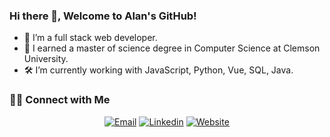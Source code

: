 ### Hi there 👋, Welcome to Alan's GitHub!  

- 🔭 I’m a full stack web developer.
- 🔭 I earned a master of science degree in Computer Science at Clemson University.  
- 🛠  I’m currently working with JavaScript, Python, Vue, SQL, Java.
  
<h3> 🤝🏻 Connect with Me </h3>  
<p align="center">
<a href="mailto:chingyy@g.clemson.edu"><img alt="Email" src="https://img.shields.io/badge/Email-chingyy%40g.clemson.edu-blue?style=flat-square&logo=gmail"></a>
<a href="https://www.linkedin.com/in/chingyuan-yang/"><img alt="Linkedin" src="https://img.shields.io/badge/LinkedIn-Chingyuan%20Yang-blue?style=flat-square&logo=linkedin"></a>
<a href="https://alanyang.pw/"><img alt="Website" src="https://img.shields.io/badge/Website-alanyang.pw-blue?style=flat-square&logo=google-chrome"></a>
</p>
